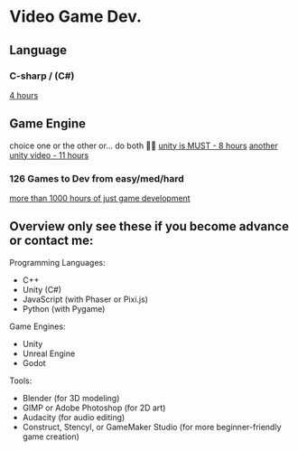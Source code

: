 # Video Game Dev.
## Language
###  C-sharp / (C#)
[4 hours](https://www.youtube.com/watch?v=wxznTygnRfQ)

## Game Engine 
choice one or the other or... do both 👨‍💻
[unity is  MUST - 8 hours](https://www.youtube.com/watch?v=gB1F9G0JXOo)
[another unity video - 11 hours](https://www.youtube.com/watch?v=AmGSEH7QcDg)

### 126 Games to Dev from easy/med/hard
[more than 1000 hours of just game development](https://www.youtube.com/playlist?list=PLI5KGtDrj4HVInyXdx5N2oYUAb9U7rJ4L)

## Overview only see these if you become advance or contact me:
Programming Languages:
-   C++
-   Unity (C#)
-   JavaScript (with Phaser or Pixi.js)
-   Python (with Pygame)

Game Engines:

-   Unity
-   Unreal Engine
-   Godot

Tools:

-   Blender (for 3D modeling)
-   GIMP or Adobe Photoshop (for 2D art)
-   Audacity (for audio editing)
-   Construct, Stencyl, or GameMaker Studio (for more beginner-friendly game creation)






